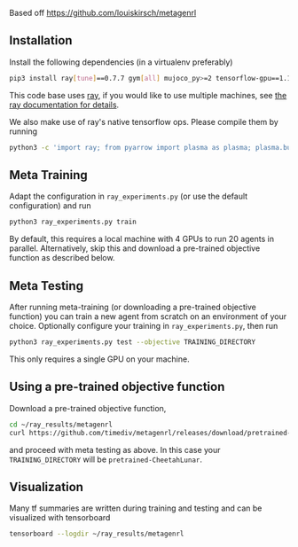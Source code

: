 Based off https://github.com/louiskirsch/metagenrl

## Installation

Install the following dependencies (in a virtualenv preferably)
```bash
pip3 install ray[tune]==0.7.7 gym[all] mujoco_py>=2 tensorflow-gpu==1.13.2 scipy numpy
```

This code base uses [ray](https://github.com/ray-project/ray), if you would like to use multiple machines,
see [the ray documentation for details](https://ray.readthedocs.io/en/latest/using-ray-on-a-cluster.html).

We also make use of ray's native tensorflow ops. Please compile them by running
```bash
python3 -c 'import ray; from pyarrow import plasma as plasma; plasma.build_plasma_tensorflow_op()'
```

## Meta Training

Adapt the configuration in `ray_experiments.py` (or use the default configuration) and run

```bash
python3 ray_experiments.py train
```

By default, this requires a local machine with 4 GPUs to run 20 agents in parallel.
Alternatively, skip this and download a pre-trained objective function as described below.

## Meta Testing

After running meta-training (or downloading a pre-trained objective function)
you can train a new agent from scratch on an environment of your choice.
Optionally configure your training in `ray_experiments.py`, then run

```bash
python3 ray_experiments.py test --objective TRAINING_DIRECTORY
```

This only requires a single GPU on your machine.

## Using a pre-trained objective function

Download a pre-trained objective function,

```bash
cd ~/ray_results/metagenrl
curl https://github.com/timediv/metagenrl/releases/download/pretrained-v1/CheetahLunar.tgz|tar xvz
```

and proceed with meta testing as above.
In this case your `TRAINING_DIRECTORY` will be `pretrained-CheetahLunar`.

## Visualization

Many tf summaries are written during training and testing and can be visualized with tensorboard
```bash
tensorboard --logdir ~/ray_results/metagenrl
```
